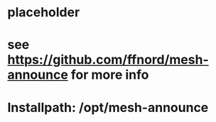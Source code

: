 # placeholder
# see https://github.com/ffnord/mesh-announce for more info
# Installpath: /opt/mesh-announce
